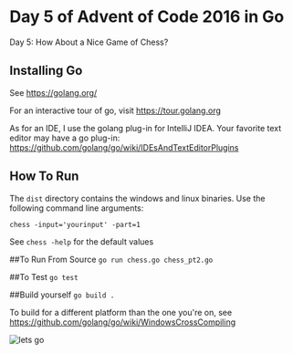 # Day 5 of Advent of Code 2016 in Go
Day 5: How About a Nice Game of Chess?

## Installing Go
See https://golang.org/

For an interactive tour of go, visit https://tour.golang.org

As for an IDE, I use the golang plug-in for IntelliJ IDEA.
Your favorite text editor may have a go plug-in:
https://github.com/golang/go/wiki/IDEsAndTextEditorPlugins

## How To Run
The `dist` directory contains the windows and linux binaries.
Use the following command line arguments:

`chess -input='yourinput' -part=1`

See `chess -help` for the default values

##To Run From Source
`go run chess.go chess_pt2.go`

##To Test
`go test`

##Build yourself
`go build .`

To build for a different platform than the one you're on, see https://github.com/golang/go/wiki/WindowsCrossCompiling


![lets go](http://i.imgur.com/sDBaVEy.png)
